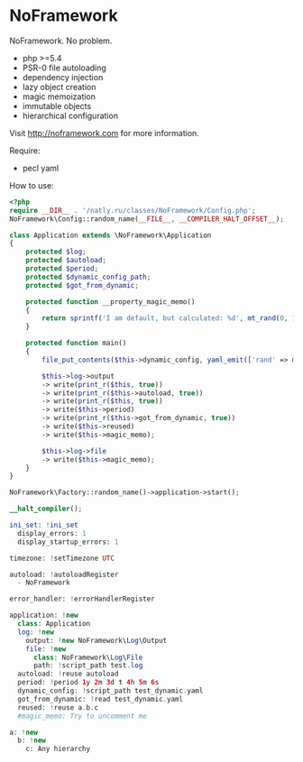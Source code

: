 NoFramework
===========

NoFramework. No problem.

- php >=5.4
- PSR-0 file autoloading
- dependency injection
- lazy object creation
- magic memoization
- immutable objects
- hierarchical configuration

Visit http://noframework.com for more information.

Require:
- pecl yaml

How to use:

```php
<?php
require __DIR__ . '/natly.ru/classes/NoFramework/Config.php';
NoFramework\Config::random_name(__FILE__, __COMPILER_HALT_OFFSET__);

class Application extends \NoFramework\Application
{
    protected $log;
    protected $autoload;
    protected $period;
    protected $dynamic_config_path;
    protected $got_from_dynamic;

    protected function __property_magic_memo()
    {
        return sprintf('I am default, but calculated: %d', mt_rand(0, 100));
    }

    protected function main()
    {
        file_put_contents($this->dynamic_config, yaml_emit(['rand' => mt_rand()]));

        $this->log->output
        -> write(print_r($this, true))
        -> write(print_r($this->autoload, true))
        -> write(print_r($this, true))
        -> write($this->period)
        -> write(print_r($this->got_from_dynamic, true))
        -> write($this->reused)
        -> write($this->magic_memo);

        $this->log->file
        -> write($this->magic_memo);
    }
}

NoFramework\Factory::random_name()->application->start();

__halt_compiler();

ini_set: !ini_set
  display_errors: 1
  display_startup_errors: 1

timezone: !setTimezone UTC

autoload: !autoloadRegister
  - NoFramework

error_handler: !errorHandlerRegister

application: !new
  class: Application
  log: !new
    output: !new NoFramework\Log\Output
    file: !new
      class: NoFramework\Log\File
      path: !script_path test.log
  autoload: !reuse autoload
  period: !period 1y 2m 3d t 4h 5m 6s
  dynamic_config: !script_path test_dynamic.yaml
  got_from_dynamic: !read test_dynamic.yaml
  reused: !reuse a.b.c
  #magic_memo: Try to uncomment me

a: !new
  b: !new
    c: Any hierarchy
```

